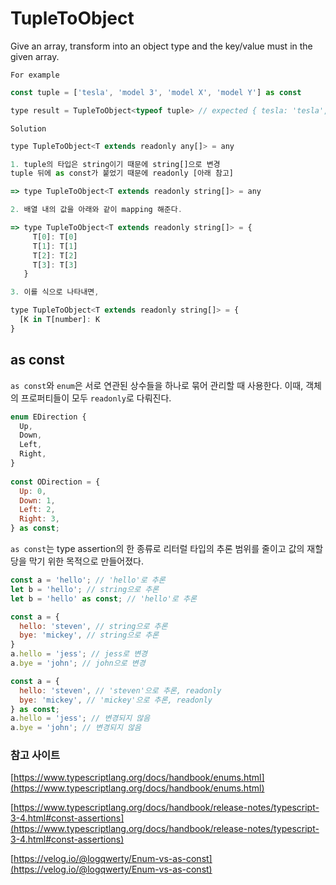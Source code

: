 # TupleToObject

Give an array, transform into an object type and the key/value must in the given array.

`For example`

```jsx
const tuple = ['tesla', 'model 3', 'model X', 'model Y'] as const

type result = TupleToObject<typeof tuple> // expected { tesla: 'tesla', 'model 3': 'model 3', 'model X': 'model X', 'model Y': 'model Y'}
```

`Solution`

```jsx
type TupleToObject<T extends readonly any[]> = any

1. tuple의 타입은 string이기 때문에 string[]으로 변경
tuple 뒤에 as const가 붙었기 때문에 readonly [아래 참고]

=> type TupleToObject<T extends readonly string[]> = any 

2. 배열 내의 값을 아래와 같이 mapping 해준다.

=> type TupleToObject<T extends readonly string[]> = {
     T[0]: T[0]
     T[1]: T[1]
     T[2]: T[2]
     T[3]: T[3]
   }

3. 이를 식으로 나타내면,

type TupleToObject<T extends readonly string[]> = {
  [K in T[number]: K
}
```

## as const

`as const`와 `enum`은 서로 연관된 상수들을 하나로 묶어 관리할 때 사용한다. 이때, 객체의 프로퍼티들이 모두 `readonly`로 다뤄진다.

```jsx
enum EDirection {
  Up,
  Down,
  Left,
  Right,
}
 
const ODirection = {
  Up: 0,
  Down: 1,
  Left: 2,
  Right: 3,
} as const;
```

`as const`는 type assertion의 한 종류로 리터럴 타입의 추론 범위를 줄이고 값의 재할당을 막기 위한 목적으로 만들어졌다.

```jsx
const a = 'hello'; // 'hello'로 추론
let b = 'hello'; // string으로 추론
let b = 'hello' as const; // 'hello'로 추론
```

```jsx
const a = {
  hello: 'steven', // string으로 추론
  bye: 'mickey', // string으로 추론
}
a.hello = 'jess'; // jess로 변경
a.bye = 'john'; // john으로 변경

const a = {
  hello: 'steven', // 'steven'으로 추론, readonly
  bye: 'mickey', // 'mickey'으로 추론, readonly
} as const;
a.hello = 'jess'; // 변경되지 않음
a.bye = 'john'; // 변경되지 않음
```

### 참고 사이트

[https://www.typescriptlang.org/docs/handbook/enums.html](https://www.typescriptlang.org/docs/handbook/enums.html)

[https://www.typescriptlang.org/docs/handbook/release-notes/typescript-3-4.html#const-assertions](https://www.typescriptlang.org/docs/handbook/release-notes/typescript-3-4.html#const-assertions)

[https://velog.io/@logqwerty/Enum-vs-as-const](https://velog.io/@logqwerty/Enum-vs-as-const)
